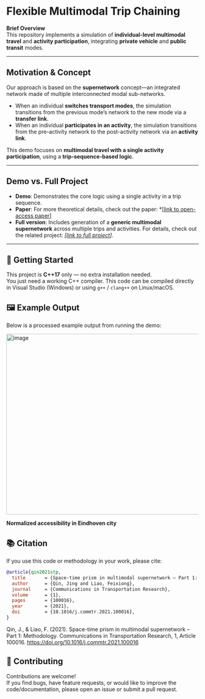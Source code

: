 # Flexible Multimodal Trip Chaining

**Brief Overview**  
This repository implements a simulation of **individual-level multimodal travel** and **activity participation**, integrating **private vehicle** and **public transit** modes.

---

##  Motivation & Concept

Our approach is based on the **supernetwork** concept—an integrated network made of multiple interconnected modal sub-networks.  
- When an individual **switches transport modes**, the simulation transitions from the previous mode’s network to the new mode via a **transfer link**.  
- When an individual **participates in an activity**, the simulation transitions from the pre-activity network to the post-activity network via an **activity link**.

This demo focuses on **multimodal travel with a single activity participation**, using a **trip-sequence-based logic**.

---

##  Demo vs. Full Project

- **Demo**: Demonstrates the core logic using a single activity in a trip sequence.
- **Paper**: For more theoretical details, check out the paper: *[[link to open-access paper](https://www.sciencedirect.com/science/article/pii/S2772424721000160?via%3Dihub)]
- **Full version**: Includes generation of a **generic multimodal supernetwork** across multiple trips and activities. For details, check out the related project: *[[link to full project](https://github.com/SuperGoessi/bi-objective-multimodal-search)]*.

---

## 🚀 Getting Started

This project is **C++17** only — no extra installation needed.  
You just need a working C++ compiler.
This code can be compiled directly in Visual Studio (Windows) or using `g++` / `clang++` on Linux/macOS.

## 🖼 Example Output
Below is a processed example output from running the demo:

<img width="522" height="473" alt="image" src="https://github.com/user-attachments/assets/7ac1749d-cd87-4f03-9b4c-a26de1f3d70a" />

**Normalized accessibility in Eindhoven city**
## 📚 Citation
If you use this code or methodology in your work, please cite:

```bibtex
@article{qin2021stp,
  title       = {Space-time prism in multimodal supernetwork – Part 1: Methodology},
  author      = {Qin, Jing and Liao, Feixiong},
  journal     = {Communications in Transportation Research},
  volume      = {1},
  pages       = {100016},
  year        = {2021},
  doi         = {10.1016/j.commtr.2021.100016},
}
```
Qin, J., & Liao, F. (2021). Space-time prism in multimodal supernetwork – Part 1: Methodology. Communications in Transportation Research, 1, Article 100016. https://doi.org/10.1016/j.commtr.2021.100016

## 🤝 Contributing
Contributions are welcome!  
If you find bugs, have feature requests, or would like to improve the code/documentation, please open an issue or submit a pull request.


